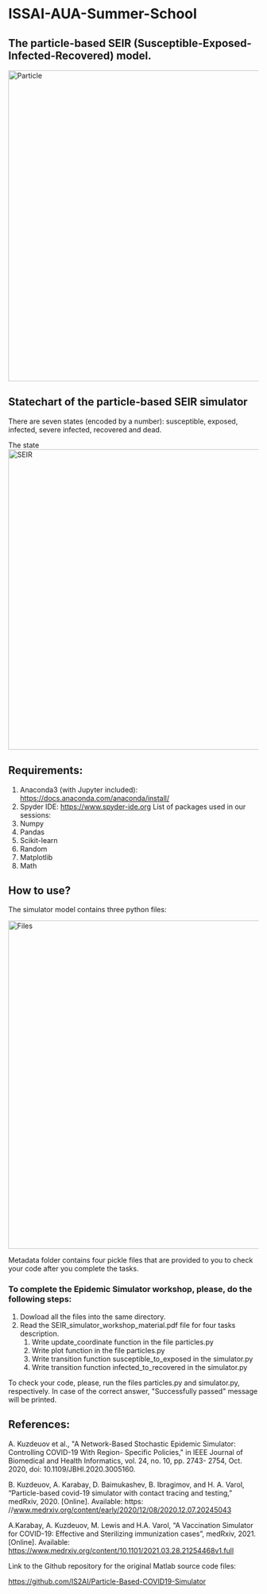 # ISSAI-AUA-Summer-School

## The particle-based SEIR (Susceptible-Exposed-Infected-Recovered) model.
 
 
<img width="626" alt="Particle" src="https://user-images.githubusercontent.com/57977216/129843469-d514ecfe-a637-414e-af0a-ca6f8d6fab42.PNG">

## Statechart of the particle-based SEIR simulator

There are seven states (encoded by a number): susceptible, exposed, infected, severe infected, recovered and dead. 

The state<img width="605" alt="SEIR" src="https://user-images.githubusercontent.com/57977216/129844735-565a278d-4f62-47ae-85df-b585597f5afe.PNG">


## Requirements:

1. Anaconda3 (with Jupyter included):
 https://docs.anaconda.com/anaconda/install/
2. Spyder IDE:
 https://www.spyder-ide.org
List of packages used in our sessions:
1. Numpy
2. Pandas
3. Scikit-learn
4. Random
5. Matplotlib
7. Math


## How to use? 

The simulator model contains three python files:

<img width="661" alt="Files" src="https://user-images.githubusercontent.com/57977216/129843685-8f8b9a38-5e66-4537-857c-b4c849d41db9.PNG">
 
Metadata folder contains four pickle files that are provided to you to check your code 
after you complete the tasks.

### To complete the Epidemic Simulator workshop, please, do the following steps:
1. Dowload all the files into the same directory.
2. Read the SEIR_simulator_workshop_material.pdf file for four tasks description.
   1. Write update_coordinate function in the file particles.py
   2. Write plot function in the file particles.py
   3. Write transition function susceptible_to_exposed in the simulator.py
   4. Write transition function infected_to_recovered in the simulator.py

To check your code, please, run the files particles.py and simulator.py, respectively. 
In case of the correct answer, "Successfully passed" message will be printed.

## References:


A.	Kuzdeuov et al., "A Network-Based Stochastic Epidemic Simulator: Controlling COVID-19 With Region-	Specific 	Policies," in IEEE Journal of Biomedical and Health Informatics, vol. 24, no. 10, pp. 2743-	2754, Oct. 2020, doi: 	10.1109/JBHI.2020.3005160.

B.	Kuzdeuov, A. Karabay, D. Baimukashev, B. Ibragimov, and H. A. Varol, “Particle-based covid-19 simulator 	with contact 	tracing and testing,” medRxiv, 2020. [Online]. Available: https: 	//www.medrxiv.org/content/early/2020/12/08/2020.12.07.20245043

A.Karabay, A. Kuzdeuov, M. Lewis and H.A. Varol, “A Vaccination Simulator for COVID-19: Effective and    	Sterilizing 	immunization cases”, medRxiv, 2021. [Online]. Available: 	https://www.medrxiv.org/content/10.1101/2021.03.28.21254468v1.full

Link to the Github repository for the original Matlab source code files:

https://github.com/IS2AI/Particle-Based-COVID19-Simulator

